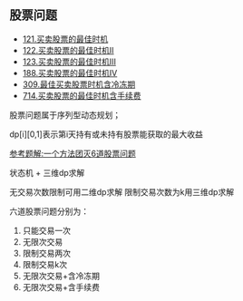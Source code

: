 ## 股票问题

- [121.买卖股票的最佳时机](../algorithms/101-200/121.%20买卖股票的最佳时机.md)
- [122.买卖股票的最佳时机II](../algorithms/101-200/122.%20买卖股票的最佳时机%20II.md)
- [123.买卖股票的最佳时机III](../algorithms/101-200/123.%20买卖股票的最佳时机%20III.md)
- [188.买卖股票的最佳时机IV](../algorithms/101-200/188.%20买卖股票的最佳时机%20IV.md)
- [309.最佳买卖股票时机含冷冻期](../algorithms/301-400/309.%20最佳买卖股票时机含冷冻期.md)
- [714.买卖股票的最佳时机含手续费](../algorithms/701-800/714.%20买卖股票的最佳时机含手续费.md)

股票问题属于序列型动态规划；

dp[i][0,1]表示第i天持有或未持有股票能获取的最大收益

[参考题解:一个方法团灭6道股票问题](https://leetcode-cn.com/problems/best-time-to-buy-and-sell-stock-with-transaction-fee/solution/yi-ge-fang-fa-tuan-mie-6-dao-gu-piao-wen-ti-by-l-2/)

状态机 + 三维dp求解

无交易次数限制可用二维dp求解
限制交易次数为k用三维dp求解

六道股票问题分别为：

1. 只能交易一次
2. 无限次交易
3. 限制交易两次
4. 限制交易k次
5. 无限次交易+含冷冻期
6. 无限次交易+含手续费
